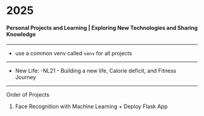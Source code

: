 # 2025
#### Personal Projects and Learning | Exploring New Technologies and Sharing Knowledge

---

- use a common venv called `venv` for all projects

--- 

- New Life: -NL21 -  Building a new life, Calorie deficit, and Fitness Journey

---
Order of Projects

1. Face Recognition with Machine Learning + Deploy Flask App
